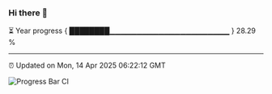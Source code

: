 ### Hi there 👋

⏳ Year progress { ████████▁▁▁▁▁▁▁▁▁▁▁▁▁▁▁▁▁▁▁▁▁▁ } 28.29 %

---

⏰ Updated on Mon, 14 Apr 2025 06:22:12 GMT

![Progress Bar CI](https://github.com/liununu/liununu/workflows/Progress%20Bar%20CI/badge.svg)
